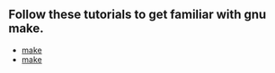 ## Follow these tutorials to get familiar with gnu make.
* [make](http://opensourceforu.com/2012/06/gnu-make-in-detail-for-beginners/)
* [make](http://www.cs.colby.edu/maxwell/courses/tutorials/maketutor/)

